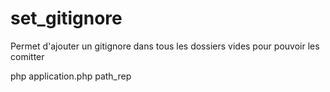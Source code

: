 # set_gitignore

Permet d'ajouter un gitignore dans tous les dossiers vides pour pouvoir les comitter

php application.php path_rep